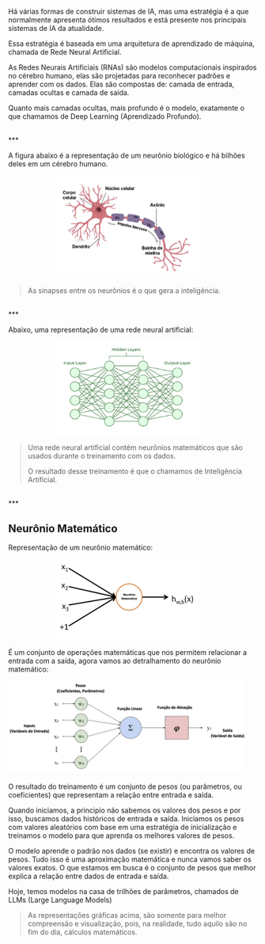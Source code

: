 Há várias formas de construir sistemas de IA, mas uma estratégia é a que normalmente apresenta ótimos resultados e está presente nos principais sistemas de IA da atualidade.

Essa estratégia é baseada em uma arquitetura de aprendizado de máquina, chamada de Rede Neural Artificial.

As Redes Neurais Artificiais (RNAs) são modelos computacionais inspirados no cérebro humano, elas são projetadas para reconhecer padrões e aprender com os dados. Elas são compostas de: camada de entrada, camadas ocultas e camada de saída.

Quanto mais camadas ocultas, mais profundo é o modelo, exatamente o que chamamos de Deep Learning (Aprendizado Profundo).

<br>
***

A figura abaixo é a representação de um neurônio biológico e há bilhões deles em um cérebro humano.

<img src='../assets/neuroniohumano.png' style='margin-left: 10vw;width: 30vw;'>

>As sinapses entre os neurônios é o que gera a inteligência.


<br>
***

Abaixo, uma representação de uma rede neural artificial:

<img src='../assets/neuraisartificiais.png' style='margin-left: 10vw;width: 30vw;'>

> Uma rede neural artificial contém neurônios matemáticos que são usados durante o treinamento com os dados.
>
> O resultado desse treinamento é que o chamamos de Inteligência Artificial.

<br>
***

## Neurônio Matemático

Representação de um neurônio matemático:

<img src='../assets/neuroniomatematico.png' style='margin-left: 10vw;width: 30vw;'>

É um conjunto de operações matemáticas que nos permitem relacionar a entrada com a saída, agora vamos ao detralhamento do neurônio matemático:

<img src='../assets/detalhamentoneuronio.png' style='width: 50vw;'>

O resultado do treinamento é um conjunto de pesos (ou parâmetros, ou coeficientes) que representam a relação entre entrada e saída.

Quando iniciamos, a principío não sabemos os valores dos pesos e por isso, buscamos dados históricos de entrada e saída. Iniciamos os pesos com valores aleatórios com base em uma estratégia de inicialização e treinamos o modelo para que aprenda os melhores valores de pesos.

O modelo aprende o padrão nos dados (se existir) e encontra os valores de pesos. Tudo isso é uma aproximação matemática e nunca vamos saber os valores exatos. O que estamos em busca é o conjunto de pesos que melhor explica a relação entre dados de entrada e saída.

Hoje, temos modelos na casa de trilhões de parâmetros, chamados de LLMs (Large Language Models)

> As representações gráficas acima, são somente para melhor compreensão e visualização, pois, na realidade, tudo aquilo são no fim do dia, cálculos matemáticos.
